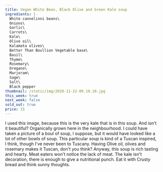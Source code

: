 ```yaml
---
title: Vegan White Bean, Black Olive and Green Kale soup
ingredients: |-
  White cannelinni beans\
  Onions\
  Garlic\
  Carrots\
  Kale\
  Olive oil\
  Kalamata olives\
  Better Than Boullion Vegetable base\
  Basil\
  Thyme\
  Rosemary\
  Oregano\
  Marjoram\
  Sage\
  Salt\
  Black pepper
thumbnail: /static/img/2020-11-22-09.19.10.jpg
this_week: true
next_week: false
sold_out: true
price: 15
---
```

I used this image, because this is the very kale that is in this soup. And isn't it beautiful? Organically grown here in the neighbourhood. I could have taken a picture of a boul of soup, I suppose, but it would have looked like a lot of other bowls of soup. This particular soup is  kind of a Tuscan inspired, I think, though I've never been to Tuscany. Having Olive oil, olives and rosemary makes it Tuscan, don't you think? Anyway, this soup is rich tasting and hearty. Meat eaters won't notice the lack of meat. The kale isn't decoration, there is enough to give a nutritional punch. Eat it with Crusty bread and think sunny thoughts.
